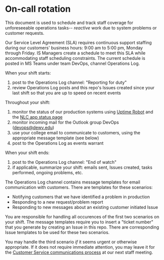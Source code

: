 # On-call rotation

This document is used to schedule and track staff coverage for unforeseeable operations tasks-- *reactive* work due to system problems or customer requests.

Our Service Level Agreement (SLA) requires continuous support staffing during our customers' business hours: 9:00 am to 5:00 pm, Monday through Friday. IS Managers create a schedule to meet this SLA while accommodating staff scheduling constraints. The current schedule is posted in MS Teams under team DevOps, channel Operations Log.

When your shift starts:
1. post to the Operations Log channel: "Reporting for duty"
2. review Operations Log posts and this repo's Issues created since your last shift so that you are up to speed on recent events

Throughout your shift:
1. monitor the status of our production systems using [Uptime Robot](https://stats.uptimerobot.com/mqlWQuZWM) and the [NLC app status page](https://dewv.net/nlc_attendance/status.json)
2. monitor incoming mail for the Outlook group DevOps (devops@dewv.edu)
3. use your college email to communicate to customers, using the appropriate message template (see below)
4. post to the Operations Log as events warrant

When your shift ends:
1. post to the Operations Log channel: "End of watch"
2. if applicable, summarize your shift: emails sent, Issues created, tasks performed, ongoing problems, etc.

The Operations Log channel contains message templates for email communication with customers. There are templates for these scenarios:
- Notifying customers that we have identified a problem in production
- Responding to a new request/problem report
- Responding to new messages about an existing customer initiated Issue

You are responsible for handling all occurences of the first two scenarios on your shift. The message templates require you to insert a "ticket number" that you generate by creating an Issue in this repo. There are corresponding Issue templates to be used for these two scenarios.

You may handle the third scenario *if* it seems urgent or otherwise appropriate. If it does not require immediate attention, you may leave it for the [Customer Service communications process](https://github.com/dewv/professional-experience/blob/master/2.specialist/customerServiceCommunications.md) at our next staff meeting.

